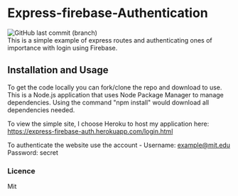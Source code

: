 # Express-firebase-Authentication
![GitHub last commit (branch)](https://img.shields.io/github/last-commit/stroudnat/Express-firebase-Authentication/main) <br/>
This is a simple example of express routes and authenticating ones of importance with login using Firebase.

## Installation and Usage
To get the code locally you can fork/clone the repo and download to use. This is a Node.js application that uses Node Package Manager to manage dependencies. Using the command "npm install" would download all dependencies needed.

To view the simple site, I choose Heroku to host my application here: https://express-firebase-auth.herokuapp.com/login.html

To authenticate the website use the account - Username: example@mit.edu Password: secret

### Licence
Mit
